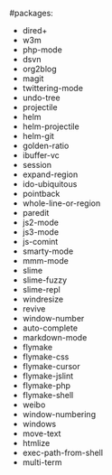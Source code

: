 #packages:

- dired+
- w3m
- php-mode
- dsvn
- org2blog
- magit
- twittering-mode
- undo-tree
- projectile
- helm
- helm-projectile
- helm-git
- golden-ratio
- ibuffer-vc
- session
- expand-region
- ido-ubiquitous
- pointback
- whole-line-or-region
- paredit
- js2-mode
- js3-mode
- js-comint
- smarty-mode
- mmm-mode
- slime
- slime-fuzzy
- slime-repl
- windresize
- revive
- window-number
- auto-complete
- markdown-mode
- flymake
- flymake-css
- flymake-cursor
- flymake-jslint
- flymake-php
- flymake-shell
- weibo
- window-numbering
- windows
- move-text
- htmlize
- exec-path-from-shell
- multi-term
